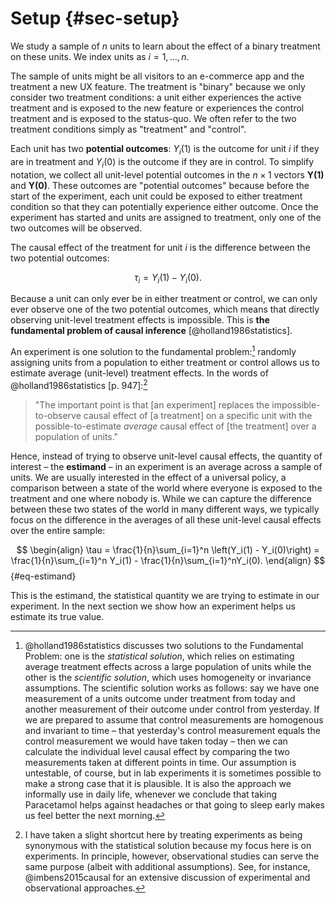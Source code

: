 # Setup {#sec-setup}

We study a sample of $n$ units to learn about the effect of a binary treatment on these units. We index units as $i = 1, \dots, n$.

The sample of units might be all visitors to an e-commerce app and the treatment a new UX feature. The treatment is "binary" because we only consider two treatment conditions: a unit either experiences the active treatment and is exposed to the new feature or experiences the control treatment and is exposed to the status-quo. We often refer to the two treatment conditions simply as "treatment" and "control".

Each unit has two **potential outcomes**: $Y_i(1)$ is the outcome for unit $i$ if they are in treatment and $Y_i(0)$ is the outcome if they are in control. To simplify notation, we collect all unit-level potential outcomes in the $n \times 1$ vectors $\mathbf{Y(1)}$ and $\mathbf{Y(0)}$. These outcomes are  "potential outcomes" because before the start of the experiment, each unit could be exposed to either treatment condition so that they can potentially experience either outcome. Once the experiment has started and units are assigned to treatment, only one of the two outcomes will be observed.

The causal effect of the treatment for unit $i$ is the difference between the two potential outcomes:

$$
\tau_i = Y_i(1) - Y_i(0).
$$

Because a unit can only ever be in either treatment or control, we can only ever observe one of the two potential outcomes, which means that directly observing unit-level treatment effects is impossible. This is **the fundamental problem of causal inference** [@holland1986statistics]. 

An experiment is one solution to the fundamental problem:[^scientific_solution] randomly assigning units from a population to either treatment or control allows us to estimate average (unit-level) treatment effects. In the words of @holland1986statistics [p. 947]:[^shortcut] 

> "The important point is that [an experiment] replaces the impossible-to-observe causal effect of [a treatment] on a specific unit with the possible-to-estimate *average* causal effect of [the treatment] over a population of units."

Hence, instead of trying to observe unit-level causal effects, the quantity of interest – the **estimand** – in an experiment is an average across a sample of units. We are usually interested in the effect of a universal policy, a comparison between a state of the world where everyone is exposed to the treatment and one where nobody is. While we can capture the difference between these two states of the world in many different ways, we typically focus on the difference in the averages of all these unit-level causal effects over the entire sample:

$$
\begin{align}
\tau
= \frac{1}{n}\sum_{i=1}^n \left(Y_i(1) - Y_i(0)\right)
= \frac{1}{n}\sum_{i=1}^n Y_i(1) - \frac{1}{n}\sum_{i=1}^nY_i(0).
\end{align}
$${#eq-estimand}

This is the estimand, the statistical quantity we are trying to estimate in our experiment. In the next section we show how an experiment helps us estimate its true value.


[^scientific_solution]: @holland1986statistics discusses two solutions to the Fundamental Problem: one is the *statistical solution*, which relies on estimating average treatment effects across a large population of units while the other is the *scientific solution*, which uses homogeneity or invariance assumptions. The scientific solution works as follows: say we have one measurement of a units outcome under treatment from today and another measurement of their outcome under control from yesterday. If we are prepared to assume that control measurements are homogenous and invariant to time – that yesterday's control measurement equals the control measurement we would have taken today – then we can calculate the individual level causal effect by comparing the two measurements taken at different points in time. Our assumption is untestable, of course, but in lab experiments it is sometimes possible to make a strong case that it is plausible. It is also the approach we informally use in daily life, whenever we conclude that taking Paracetamol helps against headaches or that going to sleep early makes us feel better the next morning.

[^shortcut]: I have taken a slight shortcut here by treating experiments as being synonymous with the statistical solution because my focus here is on experiments. In principle, however, observational studies can serve the same purpose (albeit with additional assumptions). See, for instance, @imbens2015causal for an extensive discussion of experimental and observational approaches.